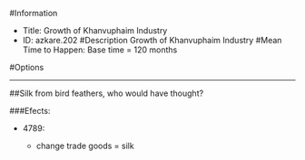 #Information
 - Title: Growth of Khanvuphaim Industry
 - ID: azkare.202
#Description
Growth of Khanvuphaim Industry
#Mean Time to Happen:
Base time = 120 months

#Options

___
##Silk from bird feathers, who would have thought?

###Efects:<ul><li>4789:</li><ul><li>change trade goods = silk</li></ul></ul>
